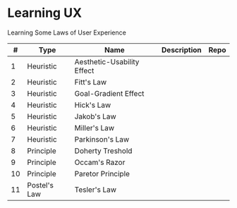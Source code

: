 # Learning UX
Learning Some Laws of User Experience

|    #    | Type             |       Name                | Description     |           Repo               |
|-------  |------------------|---------------------------|-----------------|------------------------------|
|    1    | Heuristic        | Aesthetic-Usability Effect|                 |                              |
|    2    | Heuristic        | Fitt's Law                |                 |                              |
|    3    | Heuristic        | Goal-Gradient Effect      |                 |                              |
|    4    | Heuristic        | Hick's Law                |                 |                              |
|    5    | Heuristic        | Jakob's Law               |                 |                              |
|    6    | Heuristic        | Miller's Law              |                 |                              |
|    7    | Heuristic        | Parkinson's Law           |                 |                              |
|    8    | Principle        | Doherty Treshold          |                 |                              |
|    9    | Principle        | Occam's Razor             |                 |                              |
|   10    | Principle        | Paretor Principle         |                 |                              |
|   11    | Postel's Law     | Tesler's Law              |                 |                              |
